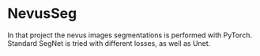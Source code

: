 # NevusSeg

In that project the nevus images segmentations is performed with PyTorch.
Standard SegNet is tried with different losses, as well as Unet.

